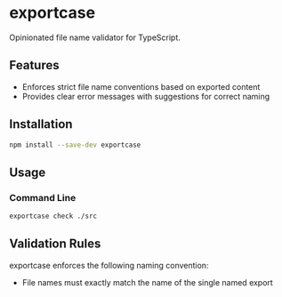 # exportcase

Opinionated file name validator for TypeScript.

## Features

- Enforces strict file name conventions based on exported content
- Provides clear error messages with suggestions for correct naming

## Installation

```bash
npm install --save-dev exportcase
```

## Usage

### Command Line

```bash
exportcase check ./src
```

## Validation Rules

exportcase enforces the following naming convention:

- File names must exactly match the name of the single named export
